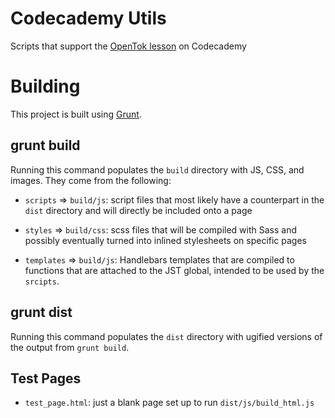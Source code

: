 # Codecademy Utils

Scripts that support the [OpenTok lesson](#) on Codecademy

# Building

This project is built using [Grunt](http://gruntjs.com).

## grunt build

Running this command populates the `build` directory with JS, CSS, and images. They come
from the following:

*  `scripts` => `build/js`: script files that most likely have a counterpart in the `dist`
   directory and will directly be included onto a page

*  `styles` => `build/css`: scss files that will be compiled with Sass and possibly eventually
   turned into inlined stylesheets on specific pages

*  `templates` => `build/js`: Handlebars templates that are compiled to functions that are
   attached to the JST global, intended to be used by the `srcipts`.

## grunt dist

Running this command populates the `dist` directory with ugified versions of the output from
`grunt build`.

## Test Pages

*  `test_page.html`: just a blank page set up to run `dist/js/build_html.js`

